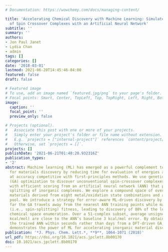 ```yaml
---
# Documentation: https://wowchemy.com/docs/managing-content/

title: 'Accelerating Chemical Discovery with Machine Learning: Simulated Evolution
  of Spin Crossover Complexes with an Artificial Neural Network'
subtitle: ''
summary: ''
authors:
- Jon Paul Janet
- Lydia Chan
- admin
tags: []
categories: []
date: '2018-03-01'
lastmod: 2021-06-20T14:45:46-04:00
featured: false
draft: false

# Featured image
# To use, add an image named `featured.jpg/png` to your page's folder.
# Focal points: Smart, Center, TopLeft, Top, TopRight, Left, Right, BottomLeft, Bottom, BottomRight.
image:
  caption: ''
  focal_point: ''
  preview_only: false

# Projects (optional).
#   Associate this post with one or more of your projects.
#   Simply enter your project's folder or file name without extension.
#   E.g. `projects = ["internal-project"]` references `content/project/deep-learning/index.md`.
#   Otherwise, set `projects = []`.
projects: []
publishDate: '2021-06-21T01:48:20.932316Z'
publication_types:
- '2'
abstract: Machine learning (ML) has emerged as a powerful complement to simulation
  for materials discovery by reducing time for evaluation of energies and properties
  at accuracy competitive with first-principles methods. We use genetic algorithm
  (GA) optimization to discover unconventional spin-crossover complexes in combination
  with efficient scoring from an artificial neural network (ANN) that predicts spin-state
  splitting of inorganic complexes. We explore a compound space of over 5600 candidate
  materials derived from eight metal/oxidation state combinations and a 32-ligand
  pool. We introduce a strategy for error-aware ML-driven discovery by limiting how
  far the GA travels away from the nearest ANN training points while maximizing property
  (i.e., spin-splitting) fitness, leading to discovery of 80% of the leads from full
  chemical space enumeration. Over a 51-complex subset, average unsigned errors (4.5
  kcal/mol) are close to the ANN’s baseline 3 kcal/mol error. By obtaining leads from
  the trained ANN within seconds rather than days from a DFT-driven GA, this strategy
  demonstrates the power of ML for accelerating inorganic material discovery.
publication: '*J. Phys. Chem. Lett.*, **9**, 1064-1071 (2018)'
url_pdf: https://doi.org/10.1021/acs.jpclett.8b00170
doi: 10.1021/acs.jpclett.8b00170
---
```

